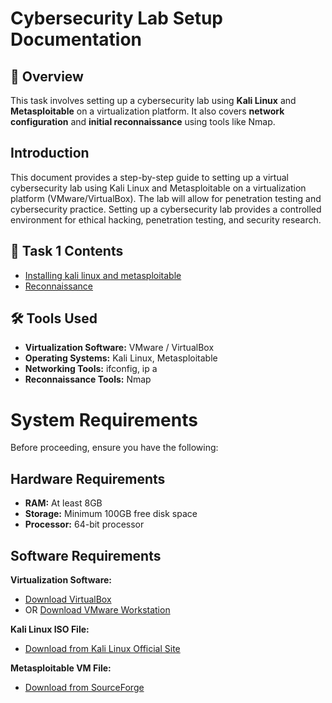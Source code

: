 # Cybersecurity Lab Setup Documentation

## 📌 Overview  

This task involves setting up a cybersecurity lab using **Kali Linux** and **Metasploitable** on a virtualization platform. It also covers **network configuration** and **initial reconnaissance** using tools like Nmap.


## **Introduction**

This document provides a step-by-step guide to setting up a virtual cybersecurity lab using Kali Linux and Metasploitable on a virtualization platform (VMware/VirtualBox). The lab will allow for penetration testing and cybersecurity practice. Setting up a cybersecurity lab provides a controlled environment for ethical hacking, penetration testing, and security research. 


## 📂 Task 1 Contents  

- [Installing kali linux and metasploitable](task1/lab-setup.md)
- [Reconnaissance](task1/Initial-Reconnaissance.md)

  
## 🛠️ **Tools Used**  
- **Virtualization Software:** VMware / VirtualBox  
- **Operating Systems:** Kali Linux, Metasploitable  
- **Networking Tools:** ifconfig, ip a  
- **Reconnaissance Tools:** Nmap

 # System Requirements

Before proceeding, ensure you have the following:

## Hardware Requirements
- **RAM:** At least 8GB
- **Storage:** Minimum 100GB free disk space
- **Processor:** 64-bit processor

## Software Requirements
 **Virtualization Software:**  
  - [Download VirtualBox](https://www.virtualbox.org/)  
  - OR [Download VMware Workstation](https://www.vmware.com/products/workstation-player.html)

 **Kali Linux ISO File:**  
  - [Download from Kali Linux Official Site](https://www.kali.org/get-kali/#kali-platforms)

  **Metasploitable VM File:**  
  - [Download from SourceForge](https://sourceforge.net/projects/metasploitable/files/Metasploitable2/)
 


